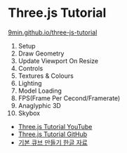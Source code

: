 # Three.js Tutorial

[9min.github.io/three-js-tutorial](https://9min.github.io/three-js-tutorial/)

1. Setup
2. Draw Geometry
3. Update Viewport On Resize
4. Controls
5. Textures & Colours
6. Lighting
7. Model Loading
8. FPS(Frame Per Cecond/Framerate)
9. Anaglyphic 3D
10. Skybox

- [Three.js Tutorial YouTube](https://www.youtube.com/playlist?list=PLRtjMdoYXLf6mvjCmrltvsD0j12ZQDMfE)
- [Three.js Tutorial GitHub](https://github.com/SonarSystems/three.js-Crash-Course)
- [기본 큐브 만들기 한글 자료](https://www.vobour.com/three-js-%EC%8B%9C%EC%9E%91%ED%95%98%EA%B8%B0)
